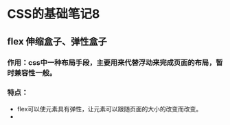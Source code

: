 # CSS的基础笔记8

flex 伸缩盒子、弹性盒子
---
### 作用：css中一种布局手段，主要用来代替浮动来完成页面的布局，暂时兼容性一般。
### 特点：
- flex可以使元素具有弹性，让元素可以跟随页面的大小的改变而改变。
- 

